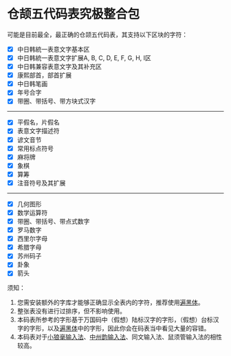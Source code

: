 # 仓颉五代码表究极整合包
可能是目前最全，最正确的仓颉五代码表，其支持以下区块的字符：
- [x] 中日韩統一表意文字基本区
- [x] 中日韩統一表意文字扩展A, B, C, D, E, F, G, H, I区
- [x] 中日韩兼容表意文字及其补充区
- [x] 康熙部首，部首扩展
- [x] 中日韩笔画
- [x] 年号合字
- [x] 带圈、带括号、带方块式汉字
----
- [x] 平假名，片假名
- [x] 表意文字描述符
- [x] 谚文音节
- [x] 常用标点符号
- [x] 麻将牌
- [x] 象棋
- [x] 算筹
- [x] 注音符号及其扩展
----
- [x] 几何图形
- [x] 数学运算符
- [x] 带圈、带括号、带点式数字
- [x] 罗马数字
- [x] 西里尔字母
- [x] 希腊字母
- [x] 苏州码子
- [x] 卦象
- [x] 箭头

须知：
1. 您需安装额外的字库才能够正确显示全表内的字符，推荐使用[遍黑体](https://github.com/Fitzgerald-Porthmouth-Koenigsegg/Plangothic-Project)。
2. 整张表没有进行过排序，但不影响使用。
3. 本码表所参考的字形基于万国码中（假想）陆标汉字的字形，（假想）台标汉字的字形，以及[遍黑体](https://github.com/Fitzgerald-Porthmouth-Koenigsegg/Plangothic-Project)中的字形，因此你会在码表当中看见大量的容错。
4. 本码表对于[小狼毫输入法](https://github.com/rime/weasel)、[中州韵输入法](https://github.com/loaden/rime)、同文输入法、鼠须管输入法的相性较高。
